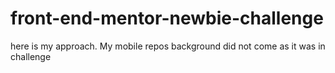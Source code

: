 # front-end-mentor-newbie-challenge
here is my approach.
My mobile repos background did not come as it was in challenge
